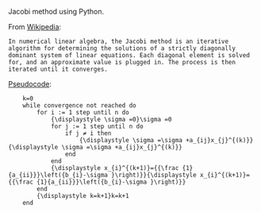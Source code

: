 Jacobi method using Python.

From [Wikipedia](https://en.wikipedia.org/wiki/Jacobi_method):
    
    In numerical linear algebra, the Jacobi method is an iterative algorithm for determining the solutions of a strictly diagonally dominant system of linear equations. Each diagonal element is solved for, and an approximate value is plugged in. The process is then iterated until it converges.

[Pseudocode](https://en.wikipedia.org/wiki/Jacobi_method#Algorithm):

```
    k=0
    while convergence not reached do
        for i := 1 step until n do
            {\displaystyle \sigma =0}\sigma =0
            for j := 1 step until n do
                if j ≠ i then
                    {\displaystyle \sigma =\sigma +a_{ij}x_{j}^{(k)}}{\displaystyle \sigma =\sigma +a_{ij}x_{j}^{(k)}}
                end
            end
            {\displaystyle x_{i}^{(k+1)}={{\frac {1}{a_{ii}}}\left({b_{i}-\sigma }\right)}}{\displaystyle x_{i}^{(k+1)}={{\frac {1}{a_{ii}}}\left({b_{i}-\sigma }\right)}}
        end
        {\displaystyle k=k+1}k=k+1
    end
```

